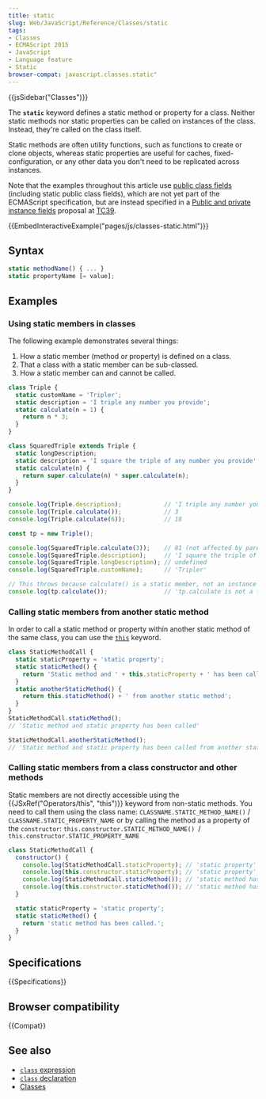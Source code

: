 ```yaml
---
title: static
slug: Web/JavaScript/Reference/Classes/static
tags:
- Classes
- ECMAScript 2015
- JavaScript
- Language feature
- Static
browser-compat: javascript.classes.static"
---
```

{{jsSidebar("Classes")}}

The **`static`** keyword defines a static method or property for a class.
Neither static methods nor static properties can be called on instances of the
class. Instead, they're called on the class itself.

Static methods are often utility functions, such as functions to create or clone
objects, whereas static properties are useful for caches, fixed-configuration,
or any other data you don't need to be replicated across instances.

Note that the examples throughout this article use
[public class fields](/en-US/docs/Web/JavaScript/Reference/Classes/Public_class_fields)
(including static public class fields), which are not yet part of the ECMAScript
specification, but are instead specified in a
[Public and private instance fields](https://tc39.es/proposal-class-fields/)
proposal at [TC39](https://tc39.es/).

{{EmbedInteractiveExample("pages/js/classes-static.html")}}

## Syntax

```js
static methodName() { ... }
static propertyName [= value];
```

## Examples

### Using static members in classes

The following example demonstrates several things:

1.  How a static member (method or property) is defined on a class.
2.  That a class with a static member can be sub-classed.
3.  How a static member can and cannot be called.

```js
class Triple {
  static customName = 'Tripler';
  static description = 'I triple any number you provide';
  static calculate(n = 1) {
    return n * 3;
  }
}

class SquaredTriple extends Triple {
  static longDescription;
  static description = 'I square the triple of any number you provide';
  static calculate(n) {
    return super.calculate(n) * super.calculate(n);
  }
}

console.log(Triple.description);            // 'I triple any number you provide'
console.log(Triple.calculate());            // 3
console.log(Triple.calculate(6));           // 18

const tp = new Triple();

console.log(SquaredTriple.calculate(3));    // 81 (not affected by parent's instantiation)
console.log(SquaredTriple.description);     // 'I square the triple of any number you provide'
console.log(SquaredTriple.longDescription); // undefined
console.log(SquaredTriple.customName);      // 'Tripler'

// This throws because calculate() is a static member, not an instance member.
console.log(tp.calculate());                // 'tp.calculate is not a function'
```

### Calling static members from another static method

In order to call a static method or property within another static method of the
same class, you can use the
[`this`](/en-US/docs/Web/JavaScript/Reference/Operators/this) keyword.

```js
class StaticMethodCall {
  static staticProperty = 'static property';
  static staticMethod() {
    return 'Static method and ' + this.staticProperty + ' has been called';
  }
  static anotherStaticMethod() {
    return this.staticMethod() + ' from another static method';
  }
}
StaticMethodCall.staticMethod();
// 'Static method and static property has been called'

StaticMethodCall.anotherStaticMethod();
// 'Static method and static property has been called from another static method'
```

### Calling static members from a class constructor and other methods

Static members are not directly accessible using the
{{JSxRef("Operators/this", "this")}} keyword from non-static
methods. You need to call them using the class name:
`CLASSNAME.STATIC_METHOD_NAME()` / `CLASSNAME.STATIC_PROPERTY_NAME` or by
calling the method as a property of the `constructor`:
`this.constructor.STATIC_METHOD_NAME() `/
`this.constructor.STATIC_PROPERTY_NAME`

```js
class StaticMethodCall {
  constructor() {
    console.log(StaticMethodCall.staticProperty); // 'static property'
    console.log(this.constructor.staticProperty); // 'static property'
    console.log(StaticMethodCall.staticMethod()); // 'static method has been called.'
    console.log(this.constructor.staticMethod()); // 'static method has been called.'
  }

  static staticProperty = 'static property';
  static staticMethod() {
    return 'static method has been called.';
  }
}
```

## Specifications

{{Specifications}}

## Browser compatibility

{{Compat}}

## See also

- [`class` expression](/en-US/docs/Web/JavaScript/Reference/Operators/class)
- [`class` declaration](/en-US/docs/Web/JavaScript/Reference/Statements/class)
- [Classes](/en-US/docs/Web/JavaScript/Reference/Classes)
